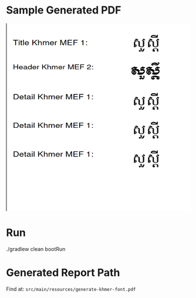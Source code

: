 # Sample Generated PDF
<img title="Sample Generated PDF" alt="Sample Generated PDF" src="sample-image.png" style="width: 512px; height: 512px;">


# Run 
./gradlew clean bootRun


# Generated Report Path
Find at: `src/main/resources/generate-khmer-font.pdf`
